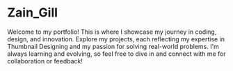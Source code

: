 # Zain_Gill
Welcome to my portfolio! This is where I showcase my journey in coding, design, and innovation. Explore my projects, each reflecting my expertise in Thumbnail Designing and my passion for solving real-world problems. I'm always learning and evolving, so feel free to dive in and connect with me for collaboration or feedback!

